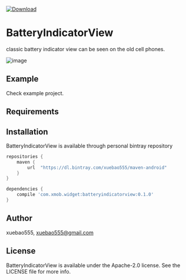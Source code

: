 [![Download](https://api.bintray.com/packages/xuebao555/maven-android/BatteryIndicatorView/images/download.svg)](https://bintray.com/xuebao555/maven-android/BatteryIndicatorView/_latestVersion)

# BatteryIndicatorView

classic battery indicator view can be seen on the old cell phones.

![image](https://raw.githubusercontent.com/xuebao555/BatteryIndicatorView-android/master/screenshot/view.png)

## Example

Check example project.

## Requirements

## Installation

BatteryIndicatorView is available through personal bintray repository

```gradle
repositories {
    maven {
        url  "https://dl.bintray.com/xuebao555/maven-android"
    }
}

dependencies {
    compile 'com.xmob.widget:batteryindicatorview:0.1.0'
}
```

## Author

xuebao555, xuebao555@gmail.com

## License

BatteryIndicatorView is available under the Apache-2.0 license. See the LICENSE file for more info.

